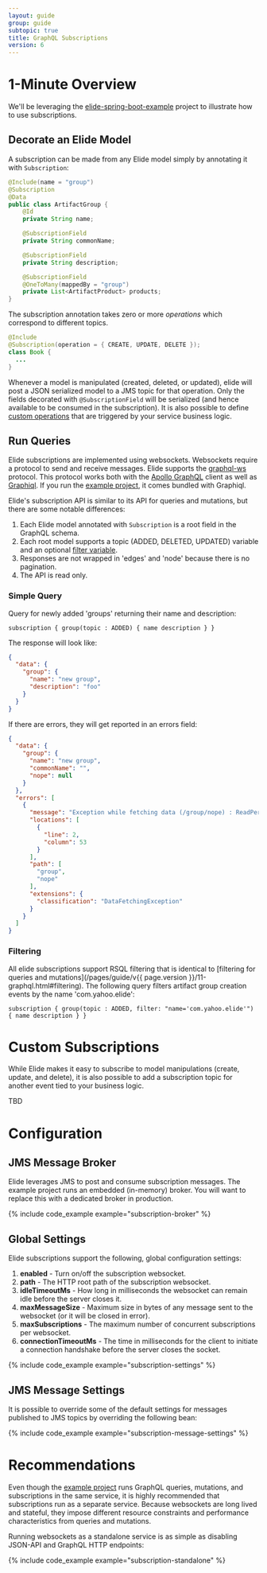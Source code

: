 ```yaml
---
layout: guide
group: guide
subtopic: true
title: GraphQL Subscriptions
version: 6
---
```


# 1-Minute Overview

We'll be leveraging the [elide-spring-boot-example][example-project] project to illustrate how to use subscriptions.

## Decorate an Elide Model

A subscription can be made from any Elide model simply by annotating it with `Subscription`:


```java
@Include(name = "group")
@Subscription
@Data
public class ArtifactGroup {
    @Id
    private String name;

    @SubscriptionField
    private String commonName;

    @SubscriptionField
    private String description;

    @SubscriptionField
    @OneToMany(mappedBy = "group")
    private List<ArtifactProduct> products;
}
```

The subscription annotation takes zero or more _operations_ which correspond to different topics.  

```java
@Include
@Subscription(operation = { CREATE, UPDATE, DELETE });
class Book {
  ...
}
```

Whenever a model is manipulated (created, deleted, or updated), elide will post a JSON serialized model to a JMS topic for that operation.  Only the fields decorated with `@SubscriptionField` will be serialized (and hence available to be consumed in the subscription).  It is also possible to define [custom operations](#custom) that are triggered by your service business logic.


## Run Queries

Elide subscriptions are implemented using websockets.  Websockets require a protocol to send and receive messages.  Elide supports the [graphql-ws](https://github.com/enisdenjo/graphql-ws) protocol.  This protocol works both with the [Apollo GraphQL](https://www.apollographql.com/docs/react/data/subscriptions/) client as well as [Graphiql](https://github.com/graphql/graphiql).  If you run the [example project][example-project], it comes bundled with Graphiql. 

Elide's subscription API is similar to its API for queries and mutations, but there are some notable differences:
1. Each Elide model annotated with `Subscription` is a root field in the GraphQL schema.
2. Each root model supports a topic (ADDED, DELETED, UPDATED) variable and an optional [filter variable](#filtering).
3. Responses are not wrapped in 'edges' and 'node' because there is no pagination.
4. The API is read only.

### Simple Query

Query for newly added 'groups' returning their name and description:

```
subscription { group(topic : ADDED) { name description } }
```

The response will look like:

```json
{
  "data": {
    "group": {
      "name": "new group",
      "description": "foo"
    }
  }
}

```

If there are errors, they will get reported in an errors field:

```json
{
  "data": {
    "group": {
      "name": "new group",
      "commonName": "",
      "nope": null
    }
  },
  "errors": [
    {
      "message": "Exception while fetching data (/group/nope) : ReadPermission Denied",
      "locations": [
        {
          "line": 2,
          "column": 53
        }
      ],
      "path": [
        "group",
        "nope"
      ],
      "extensions": {
        "classification": "DataFetchingException"
      }
    }
  ]
}
```

### Filtering

All elide subscriptions support RSQL filtering that is identical to [filtering for queries and mutations](/pages/guide/v{{ page.version }}/11-graphql.html#filtering). The following query filters artifact group creation events by the name 'com.yahoo.elide':

```
subscription { group(topic : ADDED, filter: "name='com.yahoo.elide'") { name description } }
```

# Custom Subscriptions

While Elide makes it easy to subscribe to model manipulations (create, update, and delete), it is also possible to add a subscription topic for another event tied to your business logic.


TBD


# Configuration

## JMS Message Broker

Elide leverages JMS to post and consume subscription messages.  The example project runs an embedded (in-memory) broker.  You will want to replace this with a dedicated broker in production.

{% include code_example example="subscription-broker" %}

## Global Settings

Elide subscriptions support the following, global configuration settings:
1. **enabled** - Turn on/off the subscription websocket.
2. **path** - The HTTP root path of the subscription websocket.
3. **idleTimeoutMs** - How long in milliseconds the websocket can remain idle before the server closes it.
4. **maxMessageSize** - Maximum size in bytes of any message sent to the websocket (or it will be closed in error).
5. **maxSubscriptions** - The maximum number of concurrent subscriptions per websocket.
6. **connectionTimeoutMs** - The time in milliseconds for the client to initiate a connection handshake before the server closes the socket.

{% include code_example example="subscription-settings" %}

## JMS Message Settings 

It is possible to override some of the default settings for messages published to JMS topics by overriding the following bean:

{% include code_example example="subscription-message-settings" %}

# Recommendations

Even though the [example project][example-project] runs GraphQL queries, mutations, and subscriptions in the same service, it is highly recommended that subscriptions run as a separate service.  Because websockets are long lived and stateful, they impose different resource constraints and performance characteristics from queries and mutations.

Running websockets as a standalone service is as simple as disabling JSON-API and GraphQL HTTP endpoints:

{% include code_example example="subscription-standalone" %}

[example-project]: https://github.com/yahoo/elide-spring-boot-example
